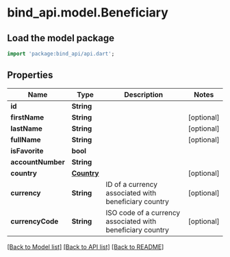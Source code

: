 # bind_api.model.Beneficiary

## Load the model package
```dart
import 'package:bind_api/api.dart';
```

## Properties
Name | Type | Description | Notes
------------ | ------------- | ------------- | -------------
**id** | **String** |  | 
**firstName** | **String** |  | [optional] 
**lastName** | **String** |  | [optional] 
**fullName** | **String** |  | [optional] 
**isFavorite** | **bool** |  | 
**accountNumber** | **String** |  | 
**country** | [**Country**](Country.md) |  | [optional] 
**currency** | **String** | ID of a currency associated with beneficiary country | [optional] 
**currencyCode** | **String** | ISO code of a currency associated with beneficiary country | [optional] 

[[Back to Model list]](../README.md#documentation-for-models) [[Back to API list]](../README.md#documentation-for-api-endpoints) [[Back to README]](../README.md)


